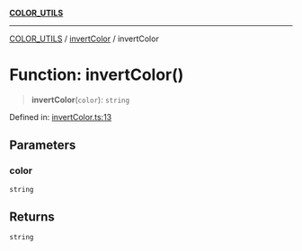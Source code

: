 [**COLOR_UTILS**](../../README.md)

***

[COLOR_UTILS](../../README.md) / [invertColor](../README.md) / invertColor

# Function: invertColor()

> **invertColor**(`color`): `string`

Defined in: [invertColor.ts:13](https://github.com/dailker/everyutil/blob/db1e809d4c097dd2ba5f952e07c115f09a518c6c/src/color/invertColor.ts#L13)

## Parameters

### color

`string`

## Returns

`string`
